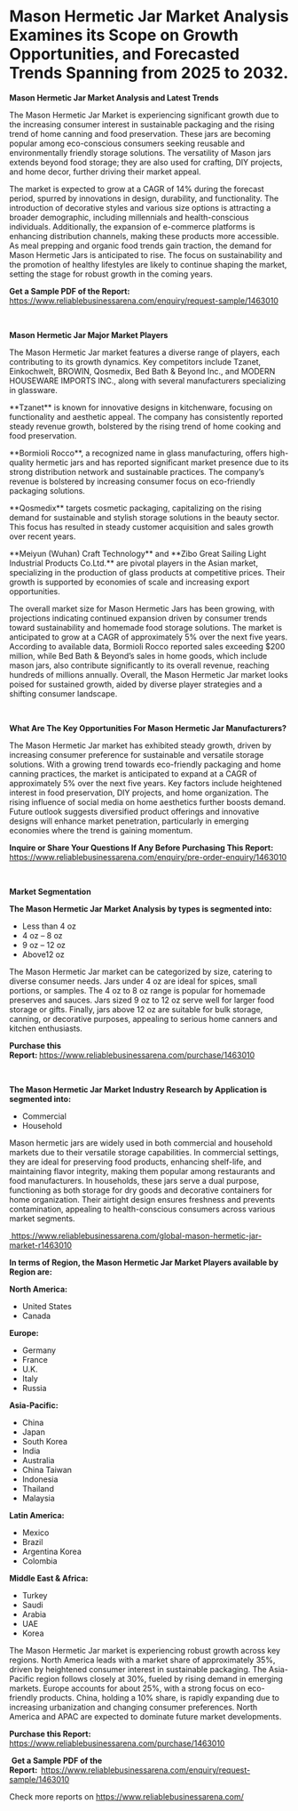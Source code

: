 <p><h1>Mason Hermetic Jar Market Analysis Examines its Scope on Growth Opportunities, and Forecasted Trends Spanning from 2025 to 2032.</h1></p><p><strong>Mason Hermetic Jar Market Analysis and Latest Trends</strong></p>
<p><p>The Mason Hermetic Jar Market is experiencing significant growth due to the increasing consumer interest in sustainable packaging and the rising trend of home canning and food preservation. These jars are becoming popular among eco-conscious consumers seeking reusable and environmentally friendly storage solutions. The versatility of Mason jars extends beyond food storage; they are also used for crafting, DIY projects, and home decor, further driving their market appeal.</p><p>The market is expected to grow at a CAGR of 14% during the forecast period, spurred by innovations in design, durability, and functionality. The introduction of decorative styles and various size options is attracting a broader demographic, including millennials and health-conscious individuals. Additionally, the expansion of e-commerce platforms is enhancing distribution channels, making these products more accessible. As meal prepping and organic food trends gain traction, the demand for Mason Hermetic Jars is anticipated to rise. The focus on sustainability and the promotion of healthy lifestyles are likely to continue shaping the market, setting the stage for robust growth in the coming years.</p></p>
<p><strong>Get a Sample PDF of the Report:&nbsp;</strong> <a href="https://www.reliablebusinessarena.com/enquiry/request-sample/1463010?utm_campaign=2112&utm_medium=2&utm_source=Github&utm_content=ia&utm_term=09022025&utm_id=mason-hermetic-jar">https://www.reliablebusinessarena.com/enquiry/request-sample/1463010</a></p>
<p>&nbsp;</p>
<p><strong>Mason Hermetic Jar Major Market Players</strong></p>
<p><p>The Mason Hermetic Jar market features a diverse range of players, each contributing to its growth dynamics. Key competitors include Tzanet, Einkochwelt, BROWIN, Qosmedix, Bed Bath & Beyond Inc., and MODERN HOUSEWARE IMPORTS INC., along with several manufacturers specializing in glassware.</p><p>**Tzanet** is known for innovative designs in kitchenware, focusing on functionality and aesthetic appeal. The company has consistently reported steady revenue growth, bolstered by the rising trend of home cooking and food preservation.</p><p>**Bormioli Rocco**, a recognized name in glass manufacturing, offers high-quality hermetic jars and has reported significant market presence due to its strong distribution network and sustainable practices. The company’s revenue is bolstered by increasing consumer focus on eco-friendly packaging solutions.</p><p>**Qosmedix** targets cosmetic packaging, capitalizing on the rising demand for sustainable and stylish storage solutions in the beauty sector. This focus has resulted in steady customer acquisition and sales growth over recent years.</p><p>**Meiyun (Wuhan) Craft Technology** and **Zibo Great Sailing Light Industrial Products Co.Ltd.** are pivotal players in the Asian market, specializing in the production of glass products at competitive prices. Their growth is supported by economies of scale and increasing export opportunities.</p><p>The overall market size for Mason Hermetic Jars has been growing, with projections indicating continued expansion driven by consumer trends toward sustainability and homemade food storage solutions. The market is anticipated to grow at a CAGR of approximately 5% over the next five years. According to available data, Bormioli Rocco reported sales exceeding $200 million, while Bed Bath & Beyond’s sales in home goods, which include mason jars, also contribute significantly to its overall revenue, reaching hundreds of millions annually. Overall, the Mason Hermetic Jar market looks poised for sustained growth, aided by diverse player strategies and a shifting consumer landscape.</p></p>
<p>&nbsp;</p>
<p><strong>What Are The Key Opportunities For Mason Hermetic Jar Manufacturers?</strong></p>
<p><p>The Mason Hermetic Jar market has exhibited steady growth, driven by increasing consumer preference for sustainable and versatile storage solutions. With a growing trend towards eco-friendly packaging and home canning practices, the market is anticipated to expand at a CAGR of approximately 5% over the next five years. Key factors include heightened interest in food preservation, DIY projects, and home organization. The rising influence of social media on home aesthetics further boosts demand. Future outlook suggests diversified product offerings and innovative designs will enhance market penetration, particularly in emerging economies where the trend is gaining momentum.</p></p>
<p><strong>Inquire or Share Your Questions If Any Before Purchasing This Report:</strong> <a href="https://www.reliablebusinessarena.com/enquiry/pre-order-enquiry/1463010?utm_campaign=2112&utm_medium=2&utm_source=Github&utm_content=ia&utm_term=09022025&utm_id=mason-hermetic-jar">https://www.reliablebusinessarena.com/enquiry/pre-order-enquiry/1463010</a></p>
<p>&nbsp;</p>
<p><strong>Market Segmentation</strong></p>
<p><strong>The Mason Hermetic Jar Market Analysis by types is segmented into:</strong></p>
<p><ul><li>Less than 4 oz</li><li>4 oz – 8 oz</li><li>9 oz – 12 oz</li><li>Above12 oz</li></ul></p>
<p><p>The Mason Hermetic Jar market can be categorized by size, catering to diverse consumer needs. Jars under 4 oz are ideal for spices, small portions, or samples. The 4 oz to 8 oz range is popular for homemade preserves and sauces. Jars sized 9 oz to 12 oz serve well for larger food storage or gifts. Finally, jars above 12 oz are suitable for bulk storage, canning, or decorative purposes, appealing to serious home canners and kitchen enthusiasts.</p></p>
<p><strong>Purchase this Report:&nbsp;</strong><a href="https://www.reliablebusinessarena.com/purchase/1463010?utm_campaign=2112&utm_medium=2&utm_source=Github&utm_content=ia&utm_term=09022025&utm_id=mason-hermetic-jar">https://www.reliablebusinessarena.com/purchase/1463010</a></p>
<p>&nbsp;</p>
<p><strong>The Mason Hermetic Jar Market Industry Research by Application is segmented into:</strong></p>
<p><ul><li>Commercial</li><li>Household</li></ul></p>
<p><p>Mason hermetic jars are widely used in both commercial and household markets due to their versatile storage capabilities. In commercial settings, they are ideal for preserving food products, enhancing shelf-life, and maintaining flavor integrity, making them popular among restaurants and food manufacturers. In households, these jars serve a dual purpose, functioning as both storage for dry goods and decorative containers for home organization. Their airtight design ensures freshness and prevents contamination, appealing to health-conscious consumers across various market segments.</p></p>
<p><a href="https://www.reliablebusinessarena.com/global-mason-hermetic-jar-market-r1463010?utm_campaign=2112&utm_medium=2&utm_source=Github&utm_content=ia&utm_term=09022025&utm_id=mason-hermetic-jar">&nbsp;https://www.reliablebusinessarena.com/global-mason-hermetic-jar-market-r1463010</a></p>
<p><strong>In terms of Region, the Mason Hermetic Jar Market Players available by Region are:</strong></p>
<p>
    <p> <strong> North America: </strong>
        <ul>
            <li>United States</li>
            <li>Canada</li>
        </ul>
        </p> 
    <p> <strong> Europe: </strong>
        <ul>
            <li>Germany</li>
            <li>France</li>
            <li>U.K.</li>
            <li>Italy</li>
            <li>Russia</li>
        </ul>
        </p> 
    <p> <strong> Asia-Pacific: </strong>
        <ul>
            <li>China</li>
            <li>Japan</li>
            <li>South Korea</li>
            <li>India</li>
            <li>Australia</li>
            <li>China Taiwan</li>
            <li>Indonesia</li>
            <li>Thailand</li>
            <li>Malaysia</li>
        </ul>
        </p> 
    <p> <strong> Latin America: </strong>
        <ul>
            <li>Mexico</li>
            <li>Brazil</li>
            <li>Argentina Korea</li>
            <li>Colombia</li>
        </ul>
        </p> 
    <p> <strong> Middle East & Africa: </strong>
        <ul>
            <li>Turkey</li>
            <li>Saudi</li>
            <li>Arabia</li>
            <li>UAE</li>
            <li>Korea</li>
        </ul>
    </p>
    </p>
<p><p>The Mason Hermetic Jar market is experiencing robust growth across key regions. North America leads with a market share of approximately 35%, driven by heightened consumer interest in sustainable packaging. The Asia-Pacific region follows closely at 30%, fueled by rising demand in emerging markets. Europe accounts for about 25%, with a strong focus on eco-friendly products. China, holding a 10% share, is rapidly expanding due to increasing urbanization and changing consumer preferences. North America and APAC are expected to dominate future market developments.</p></p>
<p><strong>Purchase this Report: </strong><a href="https://www.reliablebusinessarena.com/purchase/1463010?utm_campaign=2112&utm_medium=2&utm_source=Github&utm_content=ia&utm_term=09022025&utm_id=mason-hermetic-jar">https://www.reliablebusinessarena.com/purchase/1463010</a></p>
<p>&nbsp;<strong>Get a Sample PDF of the Report:&nbsp;&nbsp;</strong><a href="https://www.reliablebusinessarena.com/enquiry/request-sample/1463010?utm_campaign=2112&utm_medium=2&utm_source=Github&utm_content=ia&utm_term=09022025&utm_id=mason-hermetic-jar">https://www.reliablebusinessarena.com/enquiry/request-sample/1463010</a></p>
<p><strong></strong></p>
<p>Check more reports on <a href="https://www.reliablebusinessarena.com/?utm_campaign=2112&utm_medium=2&utm_source=Github&utm_content=ia&utm_term=09022025&utm_id=mason-hermetic-jar">https://www.reliablebusinessarena.com/</a></p>